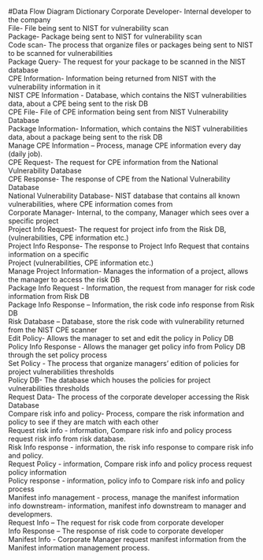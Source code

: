 #Data Flow Diagram Dictionary
Corporate Developer- Internal developer to the company <br>
File- File being sent to NIST for vulnerability scan <br>
Package- Package being sent to NIST for vulnerability scan <br>
Code scan- The process that organize files or packages being sent to NIST to be scanned for vulnerabilities <br>
Package Query- The request for your package to be scanned in the NIST database <br>
CPE Information- Information being returned from NIST with the vulnerability information in it <br>
NIST CPE Information - Database, which contains the NIST vulnerabilities data, about a CPE being sent to the risk DB <br>
CPE File- File of CPE information being sent from NIST Vulnerability Database <br>
Package Information- Information, which contains the NIST vulnerabilities data, about a package being sent to the risk DB <br>
Manage CPE Information – Process, manage CPE information every day (daily job). <br>
CPE Request- The request for CPE information from the National Vulnerability Database <br>
CPE Response- The response of CPE from the National Vulnerability Database <br>
National Vulnerability Database- NIST database that contains all known vulnerabilities, where CPE information comes from <br>
Corporate Manager- Internal, to the company, Manager which sees over a specific project  <br>
Project Info Request- The request for project info from the Risk DB, (vulnerabilities, CPE information etc.) <br>
Project Info Response- The response to Project Info Request that contains information on a specific <br>
Project (vulnerabilities, CPE information etc.) <br>
Manage Project Information- Manages the information of a project, allows the manager to access the risk DB <br> 
Package Info Request - Information, the request from manager for risk code information from Risk DB <br>
Package Info Response – Information, the risk code info response from Risk DB <br>
Risk Database – Database, store the risk code with vulnerability returned from the NIST CPE scanner <br>
Edit Policy- Allows the manager to set and edit the policy in Policy DB <br>
Policy Info Response - Allows the manager get policy info from Policy DB through the set policy process <br>
Set Policy - The process that organize managers’ edition of policies for project vulnerabilities thresholds <br>
Policy DB- The database which houses the policies for project vulnerabilities thresholds <br>
Request Data- The process of the corporate developer accessing the Risk Database <br>
Compare risk info and policy- Process, compare the risk information and policy to see if they are match with each other <br>
Request risk info - information, Compare risk info and policy process request risk info from risk database. <br>
Risk Info response - information, the risk info response to compare risk info and policy. <br>
Request Policy - information, Compare risk info and policy process request policy information <br>
Policy response - information, policy info to Compare risk info and policy process <br>
Manifest info management - process, manage the manifest information <br>
info downstream- information, manifest info downstream to manager and developmers. <br>
Request Info – The request for risk code from corporate developer <br>
Info Response – The response of risk code to corporate developer <br>
Manifest Info - Corporate Manager request manifest information from the Manifest information management process.<br>

